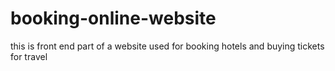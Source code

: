 # booking-online-website
this is front end part of a website used for booking hotels and buying tickets for travel
